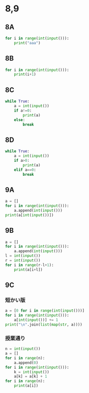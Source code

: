 # 8,9

## 8A

```python
for i in range(int(input())):
    print("aaa")
```

## 8B

```python
for i in range(int(input())):
    print(i+1)
```

## 8C

```python
while True:
    a = int(input())
    if a!=0:
        print(a)
    else:
        break
```

## 8D

```python
while True:
    a = int(input())
    if a>0:
        print(a)
    elif a==0:
        break
```

## 9A

```python
a = []
for i in range(int(input())):
    a.append(int(input()))
print(a[int(input())])
```

## 9B

```python
a = []
for i in range(int(input())):
    a.append(int(input()))
l = int(input())
r = int(input())
for i in range(r-l+1):
    print(a[i+l])
```

## 9C

### 短かい版

```python
a = [0 for i in range(int(input()))]
for i in range(int(input())):
    a[int(input())] += 1
print("\n".join(list(map(str, a))))
```

### 授業通り

```python
n = int(input())
a = []
for i in range(n):
    a.append(0)
for i in range(int(input())):
    k = int(input())
    a[k] = a[k] + 1
for i in range(n):
    print(a[i])
```
